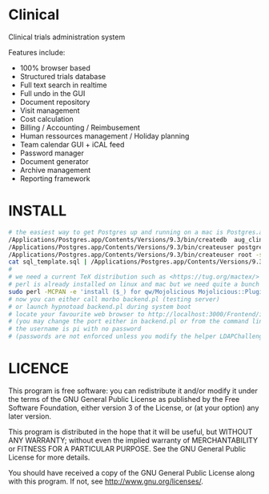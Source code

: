 Clinical
========

Clinical trials administration system

Features include:
 * 100% browser based
 * Structured trials database
 * Full text search in realtime
 * Full undo in the GUI
 * Document repository
 * Visit management
 * Cost calculation
 * Billing / Accounting / Reimbusement
 * Human ressources management / Holiday planning
 * Team calendar GUI + iCAL feed
 * Password manager
 * Document generator
 * Archive management
 * Reporting framework

INSTALL
=====
```bash
# the easiest way to get Postgres up and running on a mac is Postgres.app
/Applications/Postgres.app/Contents/Versions/9.3/bin/createdb  aug_clinical
/Applications/Postgres.app/Contents/Versions/9.3/bin/createuser postgres -s
/Applications/Postgres.app/Contents/Versions/9.3/bin/createuser root -s
cat sql_template.sql | /Applications/Postgres.app/Contents/Versions/9.3/bin/psql aug_clinical
#
# we need a current TeX distribution such as <https://tug.org/mactex/>
# perl is already installed on linux and mac but we need quite a bunch of non-core perl modules
sudo perl -MCPAN -e 'install ($_) for qw/Mojolicious Mojolicious::Plugin::Database Mojolicious::Plugin::RenderFile SQL::Abstract::More Apache::Session::File JSON::XS Spreadsheet::WriteExcel Spreadsheet::ParseExcel Business::IBAN DBD::Pg Date::ICal Data::ICal Data::ICal::Entry::TimeZone/'
# now you can either call morbo backend.pl (testing server)
# or launch hypnotoad backend.pl during system boot
# locate your favourite web browser to http://localhost:3000/Frontend/index.html
# (you may change the port either in backend.pl or from the command line)
# the username is pi with no password
# (passwords are not enforced unless you modify the helper LDAPChallenge with backend.pl appropriately)
```

LICENCE
=====
This program is free software: you can redistribute it and/or modify
it under the terms of the GNU General Public License as published by
the Free Software Foundation, either version 3 of the License, or
(at your option) any later version.

This program is distributed in the hope that it will be useful,
but WITHOUT ANY WARRANTY; without even the implied warranty of
MERCHANTABILITY or FITNESS FOR A PARTICULAR PURPOSE.  See the
GNU General Public License for more details.

You should have received a copy of the GNU General Public License
along with this program.  If not, see <http://www.gnu.org/licenses/>.

